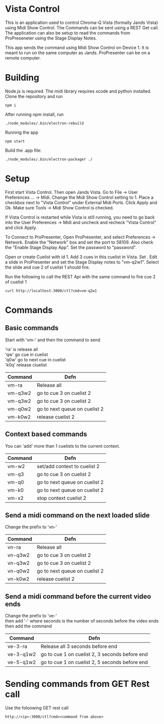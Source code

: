 # Vista Control

This is an application used to control Chroma-Q Vista (formally Jands Vista) using Midi Show Control. The Commands can be sent using a REST Get call. The application can also be setup to read the commands from ProPreseneter using the Stage Display Notes.

This app sends the command using Midi Show Control on Device 1. It is meant to run on the same computer as Jands. ProPresenter can be on a remote computer.


# Building

Node.js is required. The midi library requires xcode and python installed.
Clone the repository and run
```
npm i
```

After running npm install, run
```
./node_modules/.bin/electron-rebuild
```

Running the app
```
npm start
```

Build the .app file:
```
./node_modules/.bin/electron-packager ./
```

# Setup
First start Vista Control. Then open Jands Vista. Go to File -> User Preferences ... -> Midi. Change the Midi Show Control setting to 1. Place a checkbox next to "Vista Control" under External Midi Ports. Click Apply and Ok.
Make sure Tools -> Midi Show Control is checked.

If Vista Control is restarted while Vista is still running, you need to go back into the User Preferences -> Midi and uncheck and recheck "Vista Control" and click Apply.

To Connect to ProPresenter, Open ProPresenter, and select Preferences -> Network. Enable the "Network" box and set the port to 58109. Also check the "Enable Stage Display App". Set the password to "password".

Open or create Cuelist with id 1. Add 3 cues in this cuelist in Vista. Set . Edit a slide in ProPresenter and set the Stage Display notes to "vm-q2w1". Select the slide and cue 2 of cuelist 1 should fire.

Run the following to call the REST Api with the same comnand to fire cue 2 of cuelist 1
```
curl http://localhost:3000/ctl?cmd=vm-q2w1
```

# Commands
## Basic commands
Start with 'vm-' and then the command to send

'ra' is release all<br/>
'q<cue id>w<cuelist id>' go cue in cuelist <br/>
'q0w<cuelist id>' go to next cue in cuelist<br/>
'k0q<cuelist id>' release cluelist 

| Command      | Defn           |
| ------------ |----------------| 
| vm-ra        | Release all | 
| vm-q3w2      | go to cue 3 on cuelist 2 | 
| vm-q3w2      | go to cue 3 on cuelist 2 | 
| vm-q0w2      | go to next queue on cuelist 2 |
| vm-k0w2      | release cuelist 2 |

## Context based commands
You can 'add' more than 1 cuelists to the current context. 

| Command    | Defn           |
| ---------- |----------------| 
| vm-w2      | set/add context to cuelist 2 | 
| vm-q3      | go to cue 3 on cuelist 2 | 
| vm-q0      | go to next queue on cuelist 2 |
| vm-k0      | go to next queue on cuelist 2 |
| vm-x2      | stop context cuelist 2 |

## Send a midi command on the next loaded slide
Change the prefix to 'vn-' 

| Command      | Defn           |
| ------------ |----------------| 
| vn-ra        | Release all | 
| vn-q3w2      | go to cue 3 on cuelist 2 | 
| vn-q3w2      | go to cue 3 on cuelist 2 | 
| vn-q0w2      | go to next queue on cuelist 2 |
| vn-k0w2      | release cuelist 2 |

## Send a midi command before the current video ends
Change the prefix to 've-' <br/>
then add '<seconds>-' where seconds is the number of seconds before the video ends<br/>
then add the command

| Command       | Defn           |
| ------------- |----------------| 
| ve-3-ra       | Release all 3 seconds before end | 
| ve-3-q1w2     | go to cue 1 on cuelist 2, 3 seconds before end | 
| ve-5-q1w2     | go to cue 1 on cuelist 2, 5 seconds before end | 

# Sending commands from GET Rest call
Use the foloowing GET rest call
```
http://<ip>:3000/ctl?cmd=<command from above>
```